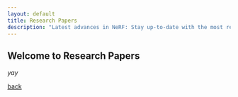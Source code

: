 ```yaml
---
layout: default
title: Research Papers
description: "Latest advances in NeRF: Stay up-to-date with the most recent discoveries"
---
```


## Welcome to Research Papers

_yay_

[back](./)
